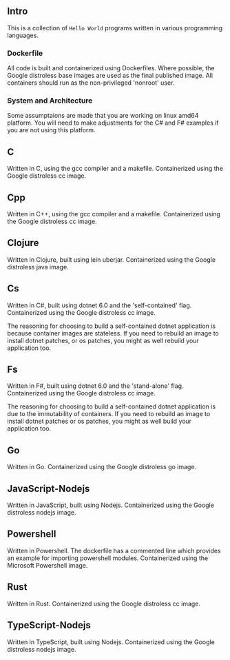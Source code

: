 ## Intro

This is a collection of `Hello World` programs written in various programming languages.

### Dockerfile
All code is built and containerized using Dockerfiles. Where possible, the Google distroless base images are used as the final published image. All containers should run as the non-privileged 'nonroot' user.

### System and Architecture
Some assumptaions are made that you are working on linux amd64 platform. You will need to make adjustments for the C# and F# examples if you are not using this platform.

## C

Written in C, using the gcc compiler and a makefile. Containerized using the Google distroless cc image.

## Cpp

Written in C++, using the gcc compiler and a makefile. Containerized using the Google distroless cc image.

## Clojure

Written in Clojure, built using lein uberjar. Containerized using the Google distroless java image.

## Cs

Written in C#, built using dotnet 6.0 and the 'self-contained' flag. Containerized using the Google distroless cc image.

The reasoning for choosing to build a self-contained dotnet application is because container images are stateless. If you need to rebuild an image to install dotnet patches, or os patches, you might as well rebuild your application too.

## Fs

Written in F#, built using dotnet 6.0 and the 'stand-alone' flag. Containerized using the Google distroless cc image.

The reasoning for choosing to build a self-contained dotnet application is due to the immutability of containers. If you need to rebuild an image to install dotnet patches or os patches, you might as well build your application too.

## Go

Written in Go. Containerized using the Google distroless go image.

## JavaScript-Nodejs

Written in JavaScript, built using Nodejs. Containerized using the Google distroless nodejs image.

## Powershell

Written in Powershell. The dockerfile has a commented line which provides an example for importing powershell modules. Containerized using the Microsoft Powershell image.

## Rust

Written in Rust. Containerized using the Google distroless cc image.

## TypeScript-Nodejs

Written in TypeScript, built using Nodejs. Containerized using the Google distroless nodejs image.
